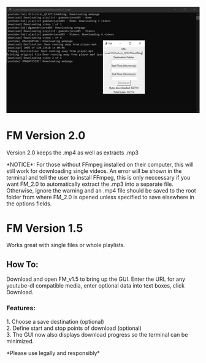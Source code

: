 <img src="FM_cover2.png"><br>
<h1>FM Version 2.0</h1>
<p>Version 2.0 keeps the .mp4 as well as extracts .mp3</p>
<p>*NOTICE*: For those without FFmpeg installed on their computer, this will still work for downloading single 
videos. An error will be shown in the terminal and tell the user to install FFmpeg, this is only neccessary if you want FM_2.0 to automatically extract the .mp3 into a separate file. Otherwise, ignore the warning and 
an .mp4 file should be saved to the root folder from where FM_2.0 is opened unless specified to save elsewhere
in the options fields.



<h1>FM Version 1.5</h1>
<p>Works great with single files or whole playlists.</p>
<h2>How To:</h2>
<p>Download and open FM_v1.5 to bring up the GUI. Enter the URL for any youtube-dl compatible media, enter optional data into text boxes, click Download.</p>
<h3>Features:</h3>
<p>1. Choose a save destination (optional) <br>
2. Define start and stop points of download (optional)<br>
3. The GUI now also displays download progress so the terminal can be minimized.</p>

<p>*Please use legally and responsibly*</p>
